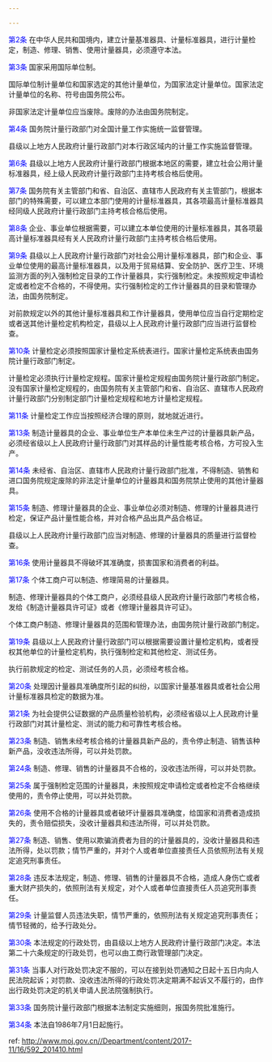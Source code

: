 ```yaml
---

---
```


<a style="color:blue" name="第2条">第2条</a>  在中华人民共和国境内，建立计量基准器具、计量标准器具，进行计量检定，制造、修理、销售、使用计量器具，必须遵守本法。

<a style="color:blue" name="第3条">第3条</a>  国家采用国际单位制。

国际单位制计量单位和国家选定的其他计量单位，为国家法定计量单位。国家法定计量单位的名称、符号由国务院公布。

非国家法定计量单位应当废除。废除的办法由国务院制定。

<a style="color:blue" name="第4条">第4条</a>  国务院计量行政部门对全国计量工作实施统一监督管理。

县级以上地方人民政府计量行政部门对本行政区域内的计量工作实施监督管理。

<a style="color:blue" name="第6条">第6条</a>  县级以上地方人民政府计量行政部门根据本地区的需要，建立社会公用计量标准器具，经上级人民政府计量行政部门主持考核合格后使用。

<a style="color:blue" name="第7条">第7条</a>  国务院有关主管部门和省、自治区、直辖市人民政府有关主管部门，根据本部门的特殊需要，可以建立本部门使用的计量标准器具，其各项最高计量标准器具经同级人民政府计量行政部门主持考核合格后使用。

<a style="color:blue" name="第8条">第8条</a>  企业、事业单位根据需要，可以建立本单位使用的计量标准器具，其各项最高计量标准器具经有关人民政府计量行政部门主持考核合格后使用。

<a style="color:blue" name="第9条">第9条</a>  县级以上人民政府计量行政部门对社会公用计量标准器具，部门和企业、事业单位使用的最高计量标准器具，以及用于贸易结算、安全防护、医疗卫生、环境监测方面的列入强制检定目录的工作计量器具，实行强制检定。未按照规定申请检定或者检定不合格的，不得使用。实行强制检定的工作计量器具的目录和管理办法，由国务院制定。

对前款规定以外的其他计量标准器具和工作计量器具，使用单位应当自行定期检定或者送其他计量检定机构检定，县级以上人民政府计量行政部门应当进行监督检查。

<a style="color:blue" name="第10条">第10条</a>  计量检定必须按照国家计量检定系统表进行。国家计量检定系统表由国务院计量行政部门制定。

计量检定必须执行计量检定规程。国家计量检定规程由国务院计量行政部门制定。没有国家计量检定规程的，由国务院有关主管部门和省、自治区、直辖市人民政府计量行政部门分别制定部门计量检定规程和地方计量检定规程。

<a style="color:blue" name="第11条">第11条</a>  计量检定工作应当按照经济合理的原则，就地就近进行。

<a style="color:blue" name="第13条">第13条</a>  制造计量器具的企业、事业单位生产本单位未生产过的计量器具新产品，必须经省级以上人民政府计量行政部门对其样品的计量性能考核合格，方可投入生产。

<a style="color:blue" name="第14条">第14条</a>  未经省、自治区、直辖市人民政府计量行政部门批准，不得制造、销售和进口国务院规定废除的非法定计量单位的计量器具和国务院禁止使用的其他计量器具。

<a style="color:blue" name="第15条">第15条</a>  制造、修理计量器具的企业、事业单位必须对制造、修理的计量器具进行检定，保证产品计量性能合格，并对合格产品出具产品合格证。

县级以上人民政府计量行政部门应当对制造、修理的计量器具的质量进行监督检查。

<a style="color:blue" name="第16条">第16条</a>  使用计量器具不得破坏其准确度，损害国家和消费者的利益。

<a style="color:blue" name="第17条">第17条</a>  个体工商户可以制造、修理简易的计量器具。

制造、修理计量器具的个体工商户，必须经县级人民政府计量行政部门考核合格，发给《制造计量器具许可证》或者《修理计量器具许可证》。

个体工商户制造、修理计量器具的范围和管理办法，由国务院计量行政部门制定。

<a style="color:blue" name="第19条">第19条</a>  县级以上人民政府计量行政部门可以根据需要设置计量检定机构，或者授权其他单位的计量检定机构，执行强制检定和其他检定、测试任务。

执行前款规定的检定、测试任务的人员，必须经考核合格。

<a style="color:blue" name="第20条">第20条</a>  处理因计量器具准确度所引起的纠纷，以国家计量基准器具或者社会公用计量标准器具检定的数据为准。

<a style="color:blue" name="第21条">第21条</a>  为社会提供公证数据的产品质量检验机构，必须经省级以上人民政府计量行政部门对其计量检定、测试的能力和可靠性考核合格。

<a style="color:blue" name="第23条">第23条</a>  制造、销售未经考核合格的计量器具新产品的，责令停止制造、销售该种新产品，没收违法所得，可以并处罚款。

<a style="color:blue" name="第24条">第24条</a>  制造、修理、销售的计量器具不合格的，没收违法所得，可以并处罚款。

<a style="color:blue" name="第25条">第25条</a>  属于强制检定范围的计量器具，未按照规定申请检定或者检定不合格继续使用的，责令停止使用，可以并处罚款。

<a style="color:blue" name="第26条">第26条</a>  使用不合格的计量器具或者破坏计量器具准确度，给国家和消费者造成损失的，责令赔偿损失，没收计量器具和违法所得，可以并处罚款。

<a style="color:blue" name="第27条">第27条</a>  制造、销售、使用以欺骗消费者为目的的计量器具的，没收计量器具和违法所得，处以罚款；情节严重的，并对个人或者单位直接责任人员依照刑法有关规定追究刑事责任。

<a style="color:blue" name="第28条">第28条</a>  违反本法规定，制造、修理、销售的计量器具不合格，造成人身伤亡或者重大财产损失的，依照刑法有关规定，对个人或者单位直接责任人员追究刑事责任。

<a style="color:blue" name="第29条">第29条</a>  计量监督人员违法失职，情节严重的，依照刑法有关规定追究刑事责任；情节轻微的，给予行政处分。

<a style="color:blue" name="第30条">第30条</a>  本法规定的行政处罚，由县级以上地方人民政府计量行政部门决定。本法第二十六条规定的行政处罚，也可以由工商行政管理部门决定。

<a style="color:blue" name="第31条">第31条</a>  当事人对行政处罚决定不服的，可以在接到处罚通知之日起十五日内向人民法院起诉；对罚款、没收违法所得的行政处罚决定期满不起诉又不履行的，由作出行政处罚决定的机关申请人民法院强制执行。

<a style="color:blue" name="第33条">第33条</a>  国务院计量行政部门根据本法制定实施细则，报国务院批准施行。

<a style="color:blue" name="第34条">第34条</a>  本法自1986年7月1日起施行。



 ref: <http://www.moj.gov.cn//Department/content/2017-11/16/592_201410.html>